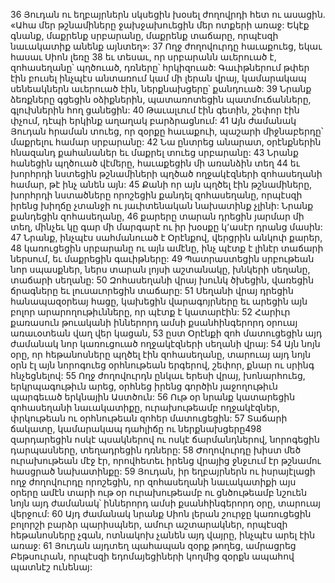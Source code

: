 36 Յուդան ու եղբայրներն սկսեցին խօսել ժողովրդի հետ ու ասացին. «Ահա մեր թշնամիները ջախջախուեցին մեր ոտքերի առաջ: Եկէք գնանք, մաքրենք սրբարանը, մաքրենք տաճարը, որպէսզի նաւակատիք անենք այնտեղ»: 37 Ողջ ժողովուրդը հաւաքուեց, եկաւ հասաւ Սիոն լեռը 38 եւ տեսաւ, որ սրբարանն աւերուած է, զոհասեղանը՝ պղծուած, դռները՝ հրկիզուած: Գաւիթներում թփեր էին բուսել ինչպէս անտառում կամ մի լերան վրայ, կամարակապ սենեակներն աւերուած էին, ներքնախցերը՝ քանդուած: 39 Նրանք ձեռքները գցեցին օձիքներին, պատառոտեցին պատմուճանները, գլուխներին հող ցանեցին: 40 Թաւալւում էին գետին, շեփոր էին փչում, դէպի երկինք աղաղակ բարձրացնում:
41 Այն ժամանակ Յուդան հրաման տուեց, որ զօրքը հաւաքուի, պաշարի միջնաբերդը՝ մաքրելու համար սրբարանը: 42 Նա ընտրեց անարատ, օրէնքներին հնազանդ քահանաներ եւ մաքրել տուեց սրբարանը: 43 Նրանք հանեցին պղծուած վէմերը, հաւաքեցին մի առանձին տեղ 44 եւ խորհրդի նստեցին թշնամիների պղծած ողջակէզների զոհասեղանի համար, թէ ինչ անեն այն: 45 Քանի որ այն պղծել էին թշնամիները, խորհրդի նստածները որոշեցին քանդել զոհասեղանը, որպէսզի իրենց խիղճը չտանջի ու յաւիտենական նախատինք չլինի: Նրանք քանդեցին զոհասեղանը, 46 քարերը տարան դրեցին յարմար մի տեղ, մինչեւ կը գար մի մարգարէ ու իր խօսքը կ՚ասէր դրանց մասին: 47 Նրանք, ինչպէս սահմանուած է Օրէնքով, վերցրին անկոփ քարեր, 48 կառուցեցին սրբարանը ու այն ամէնը, ինչ պէտք է լինէր տաճարի ներսում, եւ մաքրեցին գաւիթները: 49 Պատրաստեցին սրբութեան նոր սպասքներ, ներս տարան լոյսի աշտանակը, խնկերի սեղանը, տաճարի սեղանը: 50 Զոհասեղանի վրայ խունկ ծխեցին, վառեցին ճրագները եւ լուսաւորեցին տաճարը: 51 Սեղանի վրայ դրեցին հանապազօրեայ հացը, կախեցին վարագոյրները եւ արեցին այն բոլոր արարողութիւնները, որ պէտք է կատարէին:
52 Հարիւր քառասուն թուականի իններորդ ամսի քսանհինգերորդ օրուայ առաւօտեան վաղ վեր կացան, 53 ըստ Օրէնքի զոհ մատուցեցին այդ ժամանակ նոր կառուցուած ողջակէզների սեղանի վրայ: 54 Այն նոյն օրը, որ հեթանոսները պղծել էին զոհասեղանը, տարուայ այդ նոյն օրն էլ այն նորոգուեց օրհնութեան երգերով, շեփոր, քնար ու սրինգ հնչեցնելով: 55 Ողջ ժողովուրդն ընկաւ երեսի վրայ, խոնարհուեց, երկրպագութիւն արեց, օրհնեց իրենց գործին յաջողութիւն պարգեւած երկնային Աստծուն: 56 Ութ օր նրանք կատարեցին զոհասեղանի նաւակատիքը, ուրախութեամբ ողջակէզներ, փրկութեան ու օրհնութեան զոհեր մատուցեցին: 57 Տաճարի ճակատը, կամարակապ դահլիճը ու ներքնախցերը498 զարդարեցին ոսկէ պսակներով ու ոսկէ ճարմանդներով, նորոգեցին դարպասները, տեղադրեցին դռները: 58 Ժողովուրդը խիստ մեծ ուրախութեան մէջ էր, որովհետեւ իրենց վրայից ջնջւում էր թշնամու հասցրած նախատինքը: 59 Յուդան, իր եղբայրներն ու իսրայէլացի ողջ ժողովուրդը որոշեցին, որ զոհասեղանի նաւակատիքի այս օրերը ամէն տարի ութ օր ուրախութեամբ ու ցնծութեամբ նշուեն նոյն այդ ժամանակ՝ իններորդ ամսի քսանհինգերորդ օրը, տարուայ վերջում:
60 Այդ ժամանակ նրանք Սիոն լերան շուրջը կառուցեցին բոլորշի բարձր պարիսպներ, ամուր աշտարակներ, որպէսզի հեթանոսները չգան, ոտնակոխ չանեն այդ վայրը, ինչպէս արել էին առաջ: 61 Յուդան այդտեղ պահապան զօրք թողեց, ամրացրեց Բեթսուրան, որպէսզի եդոմայեցիների կողմից զօրքն ապահով պատնէշ ունենայ:
